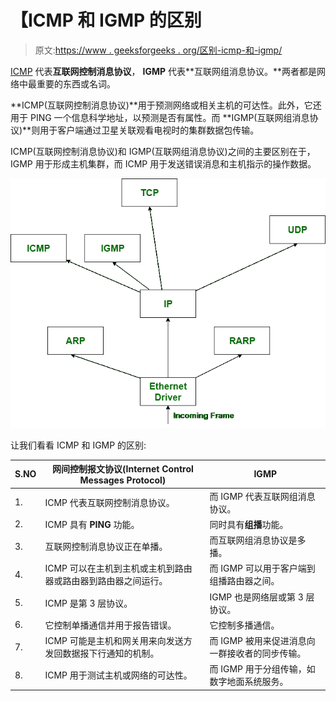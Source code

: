 # 【ICMP 和 IGMP 的区别

> 原文:[https://www . geeksforgeeks . org/区别-icmp-和-igmp/](https://www.geeksforgeeks.org/difference-between-icmp-and-igmp/)

[ICMP](https://www.geeksforgeeks.org/internet-control-message-protocol-icmp/) 代表**互联网控制消息协议**， **IGMP** 代表**互联网组消息协议。**两者都是网络中最重要的东西或名词。

**ICMP(互联网控制消息协议)**用于预测网络或相关主机的可达性。此外，它还用于 PING 一个信息科学地址，以预测是否有属性。而 **IGMP(互联网组消息协议)**则用于客户端通过卫星关联观看电视时的集群数据包传输。

ICMP(互联网控制消息协议)和 IGMP(互联网组消息协议)之间的主要区别在于，IGMP 用于形成主机集群，而 ICMP 用于发送错误消息和主机指示的操作数据。

![](img/d6cf6088bace2f966c814eec039853b6.png)

让我们看看 ICMP 和 IGMP 的区别:

| S.NO | 网间控制报文协议(Internet Control Messages Protocol) | IGMP |
| --- | --- | --- |
| 1. | ICMP 代表互联网控制消息协议。 | 而 IGMP 代表互联网组消息协议。 |
| 2. | ICMP 具有 **PING** 功能。 | 同时具有**组播**功能。 |
| 3. | 互联网控制消息协议正在单播。 | 而互联网组消息协议是多播。 |
| 4. | ICMP 可以在主机到主机或主机到路由器或路由器到路由器之间运行。 | 而 IGMP 可以用于客户端到组播路由器之间。 |
| 5. | ICMP 是第 3 层协议。 | IGMP 也是网络层或第 3 层协议。 |
| 6. | 它控制单播通信并用于报告错误。 | 它控制多播通信。 |
| 7. | ICMP 可能是主机和网关用来向发送方发回数据报下行通知的机制。 | 而 IGMP 被用来促进消息向一群接收者的同步传输。 |
| 8. | ICMP 用于测试主机或网络的可达性。 | 而 IGMP 用于分组传输，如数字地面系统服务。 |